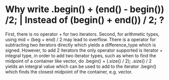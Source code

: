 # Why write .begin() + (end() - begin()) /2; | Instead of (begin() + end()) / 2; ?

First, there is no operator + for two iterators. Second, for arithmetic types, using mid = (beg + end) / 2 may lead to overflow.
There is a operator for subtracting two iterators directly which yields a difference_type which is signed.
However, to add 2 iterators the only operator supported is iterator + integral type, in order to add two iterator types, such as when to find the midpoint of a container like vector, do .begin() + (.size() / 2);
.size() / 2 yields an intergral value which can be used to add to the iterator .begin() which finds the closest midpoint of the container, e.g. vector.
